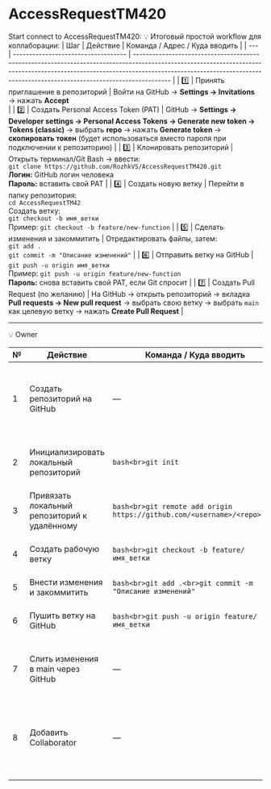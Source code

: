 # AccessRequestTM420

Start connect to AccessRequestTM420: 
💡 Итоговый простой workflow для коллаборации:
| Шаг | Действие                            | Команда / Адрес / Куда вводить                                                                                                                                                                                                                        |
| --- | ----------------------------------- | ----------------------------------------------------------------------------------------------------------------------------------------------------------------------------------------------------------------------------------------------------- |
| 1️⃣ | Принять приглашение в репозиторий   | Войти на GitHub → **Settings → Invitations** → нажать **Accept**  
|
| 2️⃣ | Создать Personal Access Token (PAT) | GitHub → **Settings → Developer settings → Personal Access Tokens → Generate new token → Tokens (classic)** → выбрать **repo** → нажать **Generate token** → **скопировать токен** (будет использоваться вместо пароля при подключении к репозиторию) |
| 3️⃣ | Клонировать репозиторий             | Открыть терминал/Git Bash → ввести:<br>`git clone https://github.com/RozhkVS/AccessRequestTM420.git`<br>**Логин:** GitHub логин человека<br>**Пароль:** вставить свой PAT                                                                              |
| 4️⃣ | Создать новую ветку                 | Перейти в папку репозитория:<br>`cd AccessRequestTM42`<br>Создать ветку:<br>`git checkout -b имя_ветки`<br>Пример: `git checkout -b feature/new-function`                                                                                             |
| 5️⃣ | Сделать изменения и закоммитить     | Отредактировать файлы, затем:<br>`git add .`<br>`git commit -m "Описание изменений"`                                                                                                                                                                  |
| 6️⃣ | Отправить ветку на GitHub           | `git push -u origin имя_ветки`<br>Пример: `git push -u origin feature/new-function`<br>**Пароль:** снова вставить свой PAT, если Git спросит                                                                                                          |
| 7️⃣ | Создать Pull Request (по желанию)   | На GitHub → открыть репозиторий → вкладка **Pull requests → New pull request** → выбрать свою ветку → выбрать `main` как целевую ветку → нажать **Create Pull Request**                                                                               |


------------------------------------------------------------------------------------------------------------------------------------------------------------------------------------------------------------------------------------------------------------------------------------------
💡 Owner

| № | Действие                                     | Команда / Куда вводить                                                   | Примечание                                                                   |
| - | -------------------------------------------- | ------------------------------------------------------------------------ | ---------------------------------------------------------------------------- |
| 1 | Создать репозиторий на GitHub                | —                                                                        | GitHub → **New repository** → указать название → **Create repository**       |
| 2 | Инициализировать локальный репозиторий       | `bash<br>git init`                                                       | Создаёт локальный репозиторий в текущей папке                                |
| 3 | Привязать локальный репозиторий к удалённому | `bash<br>git remote add origin https://github.com/<username>/<repo>.git` | Связывает локальный и удалённый репозиторий                                  |
| 4 | Создать рабочую ветку                        | `bash<br>git checkout -b feature/имя_ветки`                              | Никогда не работать напрямую в main                                          |
| 5 | Внести изменения и закоммитить               | `bash<br>git add .<br>git commit -m "Описание изменений"`                | Фиксирует изменения                                                          |
| 6 | Пушить ветку на GitHub                       | `bash<br>git push -u origin feature/имя_ветки`                           | Отправляет ветку на удалённый репозиторий                                    |
| 7 | Слить изменения в main через GitHub          | —                                                                        | GitHub → **Pull requests → New pull request → Merge**                        |
| 8 | Добавить Collaborator                        | —                                                                        | GitHub → **Settings → Collaborators → Add people → логин → Send invitation** |
